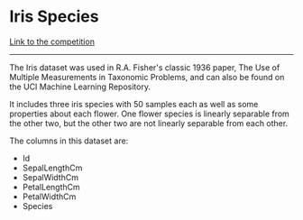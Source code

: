 # Iris Species  
[Link to the competition](https://www.kaggle.com/uciml/iris)  

---
The Iris dataset was used in R.A. Fisher's classic 1936 paper, The Use of Multiple Measurements in Taxonomic Problems, and can also be found on the UCI Machine Learning Repository.

It includes three iris species with 50 samples each as well as some properties about each flower. One flower species is linearly separable from the other two, but the other two are not linearly separable from each other.

The columns in this dataset are:
- Id
- SepalLengthCm
- SepalWidthCm
- PetalLengthCm
- PetalWidthCm
- Species
